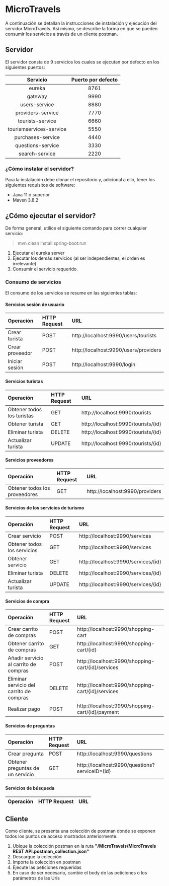 # MicroTravels

A continuación se detallan la instrucciones de instalación y ejecución del servidor MicroTravels. Así mismo, se describe la forma en que se pueden consumir los servicios a través de un cliente postman.


## Servidor
El servidor consta de 9 servicios los cuales se ejecutan por defecto en los siguientes puertos:

|       Servicio       | Puerto por defecto |
| :---------------------: | :--------------------: |
|         eureka          |          8761          |
|         gateway         |          9990          |
|      users-service      |          8880          |
|    providers-service    |          7770          |
|    tourists-service     |          6660          |
| tourismservices-service |          5550          |
|    purchases-service    |          4440          |
|    questions-service    |          3330          |
|     search-service      |          2220          |

### ¿Cómo instalar el servidor?
Para la instalación debe clonar el repositorio y, adicional a ello, tener los siguientes requisitos de software:
* Java 11 o superior
* Maven 3.8.2

## ¿Cómo ejecutar el servidor?
De forma general, utilice el siguiente comando para correr cualquier servicio: 
> mvn clean install spring-boot:run
1. Ejecutar el eureka server
2. Ejecutar los demás servicios (al ser independientes, el orden es irrelevante)
3. Consumir el servicio requerido. 

### Consumo de servicios
El consumo de los servicios se resume en las siguientes tablas:

#### Servicios sesión de usuario
| Operación | HTTP Request | URL |
|:--------|:-----------|:-----------|
| Crear turista | POST | http://localhost:9990/users/tourists |
| Crear proveedor | POST | http://localhost:9990/users/providers |
| Iniciar sesión | POST | http://localhost:9990/login |

#### Servicios turistas
| Operación | HTTP Request | URL |
|:--------|:-----------|:-----------|
| Obtener todos los turistas | GET |  http://localhost:9990/tourists |
| Obtener turista | GET |  http://localhost:9990/tourists/{id} |
| Eliminar turista | DELETE |  http://localhost:9990/tourists/{id} |
| Actualizar turista | UPDATE |  http://localhost:9990/tourists/{id} |

#### Servicios proveedores
| Operación | HTTP Request | URL |
|:--------|:-----------|:-----------|
| Obtener todos los proveedores | GET |  http://localhost:9990/providers |

#### Servicios de los servicios de turismo
| Operación | HTTP Request | URL |
|:--------|:-----------|:-----------|
| Crear servicio | POST | http://localhost:9990/services |
| Obtener todos los servicios | GET |  http://localhost:9990/services |
| Obtener servicio | GET |  http://localhost:9990/services/{id} |
| Eliminar turista | DELETE |  http://localhost:9990/services/{id} |
| Actualizar turista | UPDATE |  http://localhost:9990/services/{id} |

#### Servicios de compra
| Operación | HTTP Request | URL |
|:--------|:-----------|:-----------|
| Crear carrito de compras | POST | http://localhost:9990/shopping-cart |
| Obtener carrito de compras | GET |  http://localhost:9990/shopping-cart/{id} |
| Añadir servicio al carrito de compras | POST | http://localhost:9990/shopping-cart/{id}/services |
| Eliminar servicio del carrito de compras | DELETE |  http://localhost:9990/shopping-cart/{id}/services |
| Realizar pago | POST |  http://localhost:9990/shopping-cart/{id}/payment |

#### Servicios de preguntas
| Operación | HTTP Request | URL |
|:--------|:-----------|:-----------|
| Crear pregunta | POST | http://localhost:9990/questions |
| Obtener preguntas de un servicio  | GET |  http://localhost:9990/questions?serviceID={id} |

#### Servicios de búsqueda
| Operación | HTTP Request | URL |
|:--------|:-----------|:-----------|

## Cliente
Como cliente, se presenta una colección de postman donde se exponen todos los puntos de acceso mostrados anteriormente. 
1. Ubique la colección postman en la ruta **"/MicroTravels/MicroTravels REST API.postman_collection.json"**
2. Descargue la colección
3. Importe la colección en postman
4. Ejecute las peticiones requeridas
5. En caso de ser necesario, cambie el body de las peticiones o los parámetros de las Uris
